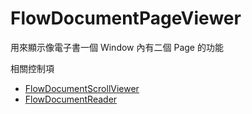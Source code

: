 # FlowDocumentPageViewer

用來顯示像電子書一個 Window 內有二個 Page 的功能

相關控制項

- [FlowDocumentScrollViewer](./FlowDocumentScrollViewer)
- [FlowDocumentReader](./FlowDocumentReader)